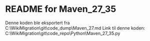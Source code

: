 # README for Maven_27_35
Denne koden ble eksportert fra C:\WikiMigration\git\code_dump\Maven_27.md
Link til denne koden: C:\WikiMigration\git\code_repo\Python\Maven_27_35.py
